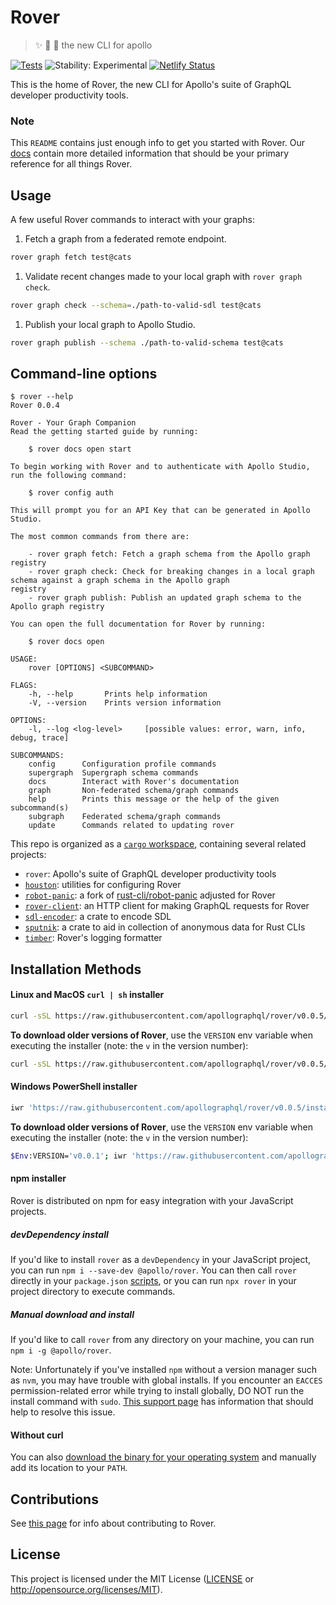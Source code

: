 # Rover

> ✨ 🤖 🐶 the new CLI for apollo

[![Tests](https://github.com/apollographql/rover/workflows/Tests/badge.svg)](https://github.com/apollographql/rover/actions?query=workflow%3ATests)
![Stability: Experimental](https://img.shields.io/badge/stability-experimental-red)
[![Netlify Status](https://api.netlify.com/api/v1/badges/1646a37a-eb2b-48e8-b6c9-cd074f02bb50/deploy-status)](https://app.netlify.com/sites/apollo-cli-docs/deploys)

This is the home of Rover, the new CLI for Apollo's suite of GraphQL developer productivity tools.

### Note

This `README` contains just enough info to get you started with Rover. Our [docs](https://go.apollo.dev/r/docs) contain more detailed information that should be your primary reference for all things Rover.

## Usage

A few useful Rover commands to interact with your graphs:

1. Fetch a graph from a federated remote endpoint.

```bash
rover graph fetch test@cats
```

1. Validate recent changes made to your local graph with `rover graph check`.

```bash
rover graph check --schema=./path-to-valid-sdl test@cats
```

1. Publish your local graph to Apollo Studio.

```bash
rover graph publish --schema ./path-to-valid-schema test@cats
```


## Command-line options

```console
$ rover --help
Rover 0.0.4

Rover - Your Graph Companion
Read the getting started guide by running:

    $ rover docs open start

To begin working with Rover and to authenticate with Apollo Studio,
run the following command:

    $ rover config auth

This will prompt you for an API Key that can be generated in Apollo Studio.

The most common commands from there are:

    - rover graph fetch: Fetch a graph schema from the Apollo graph registry
    - rover graph check: Check for breaking changes in a local graph schema against a graph schema in the Apollo graph
registry
    - rover graph publish: Publish an updated graph schema to the Apollo graph registry

You can open the full documentation for Rover by running:

    $ rover docs open

USAGE:
    rover [OPTIONS] <SUBCOMMAND>

FLAGS:
    -h, --help       Prints help information
    -V, --version    Prints version information

OPTIONS:
    -l, --log <log-level>     [possible values: error, warn, info, debug, trace]

SUBCOMMANDS:
    config      Configuration profile commands
    supergraph  Supergraph schema commands
    docs        Interact with Rover's documentation
    graph       Non-federated schema/graph commands
    help        Prints this message or the help of the given subcommand(s)
    subgraph    Federated schema/graph commands
    update      Commands related to updating rover
```

This repo is organized as a [`cargo` workspace], containing several related projects:

- `rover`: Apollo's suite of GraphQL developer productivity tools
- [`houston`]: utilities for configuring Rover
- [`robot-panic`]: a fork of [rust-cli/robot-panic] adjusted for Rover
- [`rover-client`]: an HTTP client for making GraphQL requests for Rover
- [`sdl-encoder`]: a crate to encode SDL
- [`sputnik`]: a crate to aid in collection of anonymous data for Rust CLIs
- [`timber`]: Rover's logging formatter

[`cargo` workspace]: https://doc.rust-lang.org/book/ch14-03-cargo-workspaces.html
[`houston`]: https://github.com/apollographql/rover/tree/main/crates/houston
[`robot-panic`]: https://github.com/apollographql/rover/tree/main/crates/robot-panic
[rust-cli/robot-panic]: https://github.com/rust-cli/robot-panic
[`rover-client`]: https://github.com/apollographql/rover/tree/main/crates/rover-client
[`sdl-encoder`]: https://github.com/apollographql/rover/tree/main/crates/sdl-encoder
[`sputnik`]: https://github.com/apollographql/rover/tree/main/crates/sputnik
[`timber`]: https://github.com/apollographql/rover/tree/main/crates/timber

## Installation Methods

#### Linux and MacOS `curl | sh` installer

```bash
curl -sSL https://raw.githubusercontent.com/apollographql/rover/v0.0.5/installers/binstall/scripts/nix/install.sh | sh
```

**To download older versions of Rover**, use the `VERSION` env variable when executing the installer (note: the `v` in the version number):

```bash
curl -sSL https://raw.githubusercontent.com/apollographql/rover/v0.0.5/installers/binstall/scripts/nix/install.sh | VERSION=v0.0.1 sh
```

#### Windows PowerShell installer

```bash
iwr 'https://raw.githubusercontent.com/apollographql/rover/v0.0.5/installers/binstall/scripts/windows/install.ps1' | iex
```

**To download older versions of Rover**, use the `VERSION` env variable when executing the installer (note: the `v` in the version number):

```bash
$Env:VERSION='v0.0.1'; iwr 'https://raw.githubusercontent.com/apollographql/rover/v0.0.5/installers/binstall/scripts/windows/install.ps1' | iex
```


#### npm installer

Rover is distributed on npm for easy integration with your JavaScript projects.

##### devDependency install

If you'd like to install `rover` as a `devDependency` in your JavaScript project, you can run `npm i --save-dev @apollo/rover`. You can then call `rover` directly in your `package.json` [scripts](https://docs.npmjs.com/cli/v6/using-npm/scripts), or you can run `npx rover` in your project directory to execute commands.

##### Manual download and install

If you'd like to call `rover` from any directory on your machine, you can run `npm i -g @apollo/rover`.

Note: Unfortunately if you've installed `npm` without a version manager such as `nvm`, you may have trouble with global installs. If you encounter an `EACCES` permission-related error while trying to install globally, DO NOT run the install command with `sudo`. [This support page](https://docs.npmjs.com/resolving-eacces-permissions-errors-when-installing-packages-globally) has information that should help to resolve this issue.

#### Without curl

You can also [download the binary for your operating system](https://github.com/apollographql/rover/releases) and manually add its location to your `PATH`.

## Contributions

See [this page](https://go.apollo.dev/r/contributing) for info about contributing to Rover.

## License

This project is licensed under the MIT License ([LICENSE] or http://opensource.org/licenses/MIT).

[LICENSE]: https://github.com/apollographql/rover/blob/main/LICENSE
